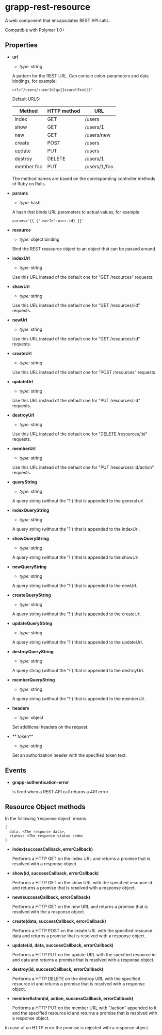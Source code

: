 grapp-rest-resource
===================

A web component that encapsulates REST API calls.

Compatible with Polymer 1.0+

Properties
----------

  * **url**

    - *type:* string

    A pattern for the REST URL. Can contain colon-parameters and data bindings, for example:

    `url="/users/:userId?q={{searchText}}"`

    Default URLS:

    Method        | HTTP method | URL
    ------------- | ----------- | ---
    index         | GET         | /users
    show          | GET         | /users/1
    new           | GET         | /users/new
    create        | POST        | /users
    update        | PUT         | /users
    destroy       | DELETE      | /users/1
    member foo    | PUT         | /users/1/foo
    
    The method names are based on the corresponding controller methods of Ruby on Rails. 

  * **params**

    - *type:* hash

    A hash that binds URL parameters to actual values, for example:

    `params='{{ {"userId":user.id} }}'`

  * **resource**

    - *type:* object binding

    Bind the REST ressource object to an object that can be passed around.

  * **indexUrl**

    - *type:* string

    Use this URL instead of the default one for "GET /resources" requests.

  * **showUrl**

    - *type:* string

    Use this URL instead of the default one for "GET /resources/:id" requests.

  * **newUrl**

    - *type:* string

    Use this URL instead of the default one for "GET /resources/:id" requests.

  * **createUrl**

    - *type:* string

    Use this URL instead of the default one for "POST /resources" requests.

  * **updateUrl**

    - *type:* string

    Use this URL instead of the default one for "PUT /resources/:id" requests.

  * **destroyUrl**

    - *type:* string

    Use this URL instead of the default one for "DELETE /resources/:id" requests.

  * **memberUrl**

    - *type:* string

    Use this URL instead of the default one for "PUT /resources/:id/action" requests.

  * **queryString**

    - *type:* string

    A query string (without the '?') that is appended to the general url. 

  * **indexQueryString**

    - *type:* string

    A query string (without the '?') that is appended to the indexUrl. 

  * **showQueryString**

    - *type:* string

    A query string (without the '?') that is appended to the showUrl. 

  * **newQueryString**

    - *type:* string

    A query string (without the '?') that is appended to the newUrl. 

  * **createQueryString**

    - *type:* string

    A query string (without the '?') that is appended to the createUrl. 

  * **updateQueryString**

    - *type:* string

    A query string (without the '?') that is appended to the updateUrl. 

  * **destroyQueryString**

    - *type:* string

    A query string (without the '?') that is appended to the destroyUrl. 

  * **memberQueryString**

    - *type:* string

    A query string (without the '?') that is appended to the memberUrl. 

  * **headers**

    - *type:* object

    Set additional headers on the request.

  * ** token**

    - *type:* string

    Set an authorization header with the specified token text.

Events
------

  * **grapp-authentication-error**

    Is fired when a REST API call returns a 401 error.

Resource Object methods
-----------------------

  In the following 'response object' means

  ```
  {
    data: <The response data>,
    status: <The response status code>
  }
  ```
	
  * **index(successCallback, errorCallback)**

    Performs a HTTP GET on the index URL and returns a promise that is resolved with a response object.


  * **show(id, successCallback, errorCallback)**

    Performs a HTTP GET on the show URL with the specified resource id and returns a promise that is
    resolved with a response object.


  * **new(successCallback, errorCallback)**

    Performs a HTTP GET on the new URL and returns a promise that is resolved with the a response object.


  * **create(data, successCallback, errorCallback)**

    Performs a HTTP POST on the create URL with the specified resource data and returns a promise that
    is resolved with a response object.


  * **update(id, data, successCallback, errorCallback)**

    Performs a HTTP PUT on the update URL with the specified resource id and data and returns a promise 
    that is resolved with a response object.


  * **destroy(id, successCallback, errorCallback)**

    Performs a HTTP DELETE on the destroy URL with the specified resource id and returns a promise that
    is resolved with a response object.


  * **memberAction(id, action, successCallback, errorCallback)**

    Performs a HTTP PUT on the member URL with "/action" appended to it and the specified resource
    id and returns a promise that is resolved with a response object.


  In case of an HTTP error the promise is rejected with a response object.
